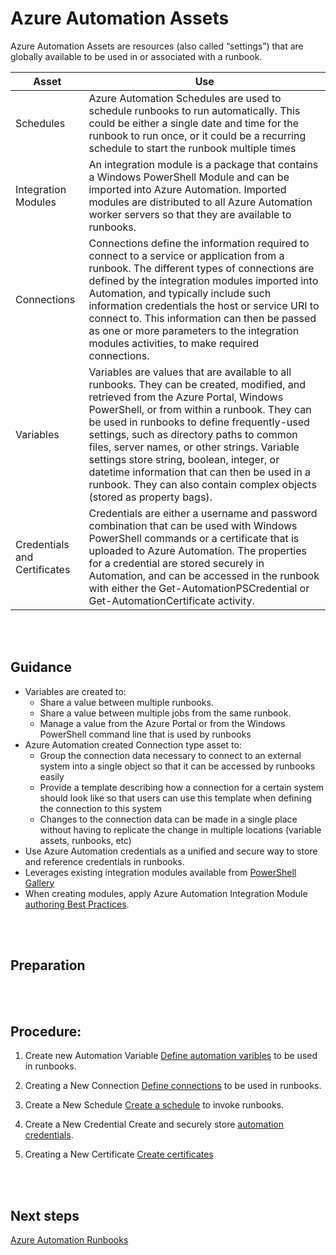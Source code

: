 # Azure Automation Assets 


Azure Automation Assets are resources (also called “settings”) that are globally available to be used in or associated with a runbook. 


|**Asset**  | **Use**| 
| -------------| -------------|
|Schedules |Azure Automation Schedules are used to schedule runbooks to run automatically.  This could be either a single date and time for the runbook to run once, or it could be a recurring schedule to start the runbook multiple times | 
|Integration Modules |An integration module is a package that contains a Windows PowerShell Module and can be imported into Azure Automation.  Imported modules are distributed to all Azure Automation worker servers so that they are available to runbooks. |
|Connections |Connections define the information required to connect to a service or application from a runbook.  The different types of connections  are defined by the integration modules imported into Automation, and typically include such information credentials the host or service URI to connect to.  This information can then be passed as one or more parameters to the integration modules activities, to make required connections. |
|Variables |Variables are values that are available to all runbooks.  They can be created, modified, and retrieved from the Azure Portal, Windows PowerShell,  or from within a runbook.  They can be used in runbooks to define frequently-used settings, such as directory paths to common files, server names, or other strings.  Variable settings store string, boolean, integer, or datetime information that can then be used in a runbook. They can also contain complex objects (stored as property bags). |
|Credentials and Certificates |Credentials are either a username and password combination that can be used with Windows PowerShell commands or a certificate that is uploaded to Azure Automation. The properties for a credential are stored securely in Automation, and can be accessed in the runbook with either the Get-AutomationPSCredential or Get-AutomationCertificate activity. |
<br />
<br />

## Guidance 
- Variables are created to:  
  - Share a value between multiple runbooks. 
  - Share a value between multiple jobs from the same runbook.  
  - Manage a value from the Azure Portal or from the Windows PowerShell command line that is used by runbooks 
- Azure Automation created Connection type asset to: 
  - Group the connection data necessary to connect to an external system into a single object so that it can be accessed by runbooks easily  
  - Provide a template describing how a connection for a certain system should look like so that users can use this template when defining the connection to this system  
  - Changes to the connection data can be made in a single place without having to replicate the change in multiple locations (variable assets, runbooks, etc)   
- Use Azure Automation credentials as a unified and secure way to store and reference credentials in runbooks. 
- Leverages existing integration modules available from [PowerShell Gallery](https://docs.microsoft.com/en-us/azure/automation/automation-runbook-gallery#modules-in-powershell-gallery) 
- When creating modules, apply Azure Automation Integration Module [authoring Best Practices](https://docs.microsoft.com/en-us/azure/automation/automation-integration-modules#authoring-best-practices).  
<br />
<br />

## Preparation 
<br />
<br />

## Procedure:   

1. Create new Automation Variable 
[Define automation varibles](https://docs.microsoft.com/en-us/azure/automation/automation-variables#creating-a-new-automation-variable) to be used in runbooks.  

2. Creating a New Connection 
[Define connections](https://docs.microsoft.com/en-us/azure/automation/automation-connections#creating-a-new-connection) to be used in runbooks.  

3. Create a New Schedule 
[Create a schedule](https://docs.microsoft.com/en-us/azure/automation/automation-schedules#creating-a-schedule) to invoke runbooks.

4. Create a New Credential 
Create and securely store [automation credentials](https://docs.microsoft.com/en-us/azure/automation/automation-credentials#creating-a-new-credential-asset). 

5. Creating a New Certificate 
[Create certificates](https://docs.microsoft.com/en-us/azure/automation/automation-certificates) 
<br />
<br />

## Next steps 
[Azure Automation Runbooks](https://github.com/alvarovitta/Azure-Automation-/blob/master/1.3-Azure-Automation-Assets.md) 

